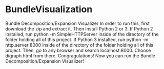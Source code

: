 # BundleVisualization
Bundle Decomposition/Expansion Visualizer
In order to run this, first download the zip and extract it. Then install Python 2 or 3. If Python 2 installed, run python -m SimpleHTTPServer inside of the directory of
the folder holding all of this project. If Python 3 installed, run python -m http.server 8000 inside of the directory of the folder holding all of this project. Then, go to
any browser and search localhost:8000. Choose digraph.html from there. Congragulations! Now you can run the Bundle Decomposition/Expansion Visualizer!
